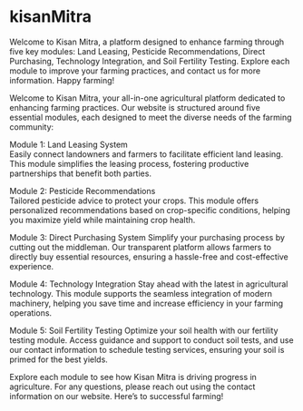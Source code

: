 # kisanMitra
Welcome to Kisan Mitra, a platform designed to enhance farming through five key modules: Land Leasing, Pesticide Recommendations, Direct Purchasing, Technology Integration, and Soil Fertility Testing. Explore each module to improve your farming practices, and contact us for more information. Happy farming!

Welcome to Kisan Mitra, your all-in-one agricultural platform dedicated to enhancing farming practices. Our website is structured around five essential modules, each designed to meet the diverse needs of the farming community:

Module 1: Land Leasing System  
Easily connect landowners and farmers to facilitate efficient land leasing. This module simplifies the leasing process, fostering productive partnerships that benefit both parties.

Module 2: Pesticide Recommendations  
Tailored pesticide advice to protect your crops. This module offers personalized recommendations based on crop-specific conditions, helping you maximize yield while maintaining crop health.

Module 3: Direct Purchasing System
Simplify your purchasing process by cutting out the middleman. Our transparent platform allows farmers to directly buy essential resources, ensuring a hassle-free and cost-effective experience.

Module 4: Technology Integration
Stay ahead with the latest in agricultural technology. This module supports the seamless integration of modern machinery, helping you save time and increase efficiency in your farming operations.

Module 5: Soil Fertility Testing 
Optimize your soil health with our fertility testing module. Access guidance and support to conduct soil tests, and use our contact information to schedule testing services, ensuring your soil is primed for the best yields.

Explore each module to see how Kisan Mitra is driving progress in agriculture. For any questions, please reach out using the contact information on our website. Here’s to successful farming!
